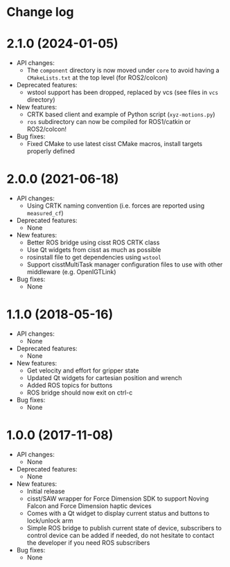 Change log
==========

2.1.0 (2024-01-05)
==================

* API changes:
  * The `component` directory is now moved under `core` to avoid having a `CMakeLists.txt` at the top level (for ROS2/colcon)
* Deprecated features:
  * wstool support has been dropped, replaced by vcs (see files in `vcs` directory)
* New features:
  * CRTK based client and example of Python script (`xyz-motions.py`)
  * `ros` subdirectory can now be compiled for ROS1/catkin or ROS2/colcon!
* Bug fixes:
  * Fixed CMake to use latest cisst CMake macros, install targets properly defined

2.0.0 (2021-06-18)
==================

* API changes:
  * Using CRTK naming convention (i.e. forces are reported using `measured_cf`)
* Deprecated features:
  * None
* New features:
  * Better ROS bridge using cisst ROS CRTK class
  * Use Qt widgets from cisst as much as possible
  * rosinstall file to get dependencies using `wstool`
  * Support cisstMultiTask manager configuration files to use with other middleware (e.g. OpenIGTLink)
* Bug fixes:
  * None

1.1.0 (2018-05-16)
==================

* API changes:
  * None
* Deprecated features:
  * None
* New features:
  * Get velocity and effort for gripper state
  * Updated Qt widgets for cartesian position and wrench
  * Added ROS topics for buttons
  * ROS bridge should now exit on ctrl-c
* Bug fixes:
  * None

1.0.0 (2017-11-08)
==================

* API changes:
  * None
* Deprecated features:
  * None
* New features:
  * Initial release
  * cisst/SAW wrapper for Force Dimension SDK to support Noving Falcon and Force Dimension haptic devices
  * Comes with a Qt widget to display current status and buttons to lock/unlock arm
  * Simple ROS bridge to publish current state of device, subscribers to control device can be added if needed, do not hesitate to contact the developer if you need ROS subscribers
* Bug fixes:
  * None
